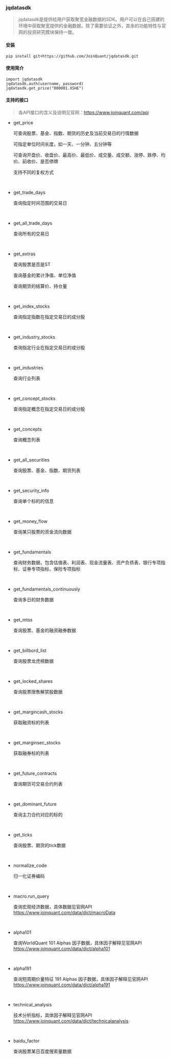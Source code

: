### jqdatasdk

>jqdatasdk是提供给用户获取聚宽金融数据的SDK。用户可以在自己搭建的环境中获取聚宽提供的金融数据，除了需要验证之外，其余的功能特性与官网的投资研究模块保持一致。

  

#### 安装


```
pip install git+https://github.com/JoinQuant/jqdatasdk.git
```




#### 使用简介

```
import jqdatasdk
jqdatasdk.auth(username, password)
jqdatasdk.get_price("000001.XSHE")
```



#### 支持的接口

> 各API接口的含义及说明见官网：https://www.joinquant.com/api

- get_price

  可查询股票、基金、指数、期货的历史及当前交易日的行情数据

  可指定单位时间长度，如一天、一分钟、五分钟等

  可查询开盘价、收盘价、最高价、最低价、成交量、成交额、涨停、跌停、均价、前收价、是否停牌

  支持不同的复权方式

  ​

- get_trade_days

  查询指定时间范围的交易日

  ​

- get_all_trade_days

  查询所有的交易日

  ​

- get_extras

  查询股票是否是ST

  查询基金的累计净值、单位净值

  查询期货的结算价、持仓量

  ​


- get_index_stocks

  查询指定指数在指定交易日的成分股

  ​

- get_industry_stocks

  查询指定行业在指定交易日的成分股

  ​
  
- get_industries

  查询行业列表

  ​

- get_concept_stocks

  查询指定概念在指定交易日的成分股

  ​
  
- get_concepts

  查询概念列表

  ​

- get_all_securities

  查询股票、基金、指数、期货列表

  ​

- get_security_info

  查询单个标的的信息

  ​


- get_money_flow

  查询某只股票的资金流向数据

  ​

- get_fundamentals

  查询财务数据，包含估值表、利润表、现金流量表、资产负债表、银行专项指标、证券专项指标、保险专项指标

  ​
  
- get_fundamentals_continuously 

  查询多日的财务数据

  ​


- get_mtss

  查询股票、基金的融资融券数据

  ​
  
  
- get_billbord_list

  查询股票龙虎榜数据

  ​
  
  
- get_locked_shares

  查询股票限售解禁股数据

  ​
  
- get_margincash_stocks 

  获取融资标的列表

  ​
  
- get_marginsec_stocks

  获取融券标的列表

  ​


- get_future_contracts

  查询期货可交易合约列表

  ​


- get_dominant_future

  查询主力合约对应的标的

  ​
  
  
- get_ticks

  查询股票、期货的tick数据

  ​
  

- normalize_code

  归一化证券编码

  ​


- macro.run_query

  查询宏观经济数据，具体数据见官网API https://www.joinquant.com/data/dict/macroData

  ​



- alpha101

  查询WorldQuant 101 Alphas 因子数据，具体因子解释见官网API https://www.joinquant.com/data/dict/alpha101

  ​
  


- alpha191

  查询短周期价量特征 191 Alphas 因子数据，具体因子解释见官网API https://www.joinquant.com/data/dict/alpha191
  
  ​
  

- technical_analysis

  技术分析指标，具体因子解释见官网API https://www.joinquant.com/data/dict/technicalanalysis
  
  ​
  
  
  
- baidu_factor

  查询股票某日百度搜索量数据